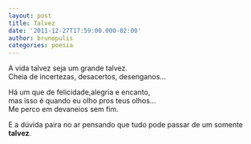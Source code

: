 ```yaml
---
layout: post
title: Talvez
date: '2011-12-27T17:59:00.000-02:00'
author: brunopulis
categories: poesia
---
```


A vida talvez seja um grande talvez.<br>
Cheia de incertezas, desacertos, desenganos...<br>

Há um que de felicidade,alegria e encanto,<br>
mas isso é quando eu olho pros teus olhos...<br>
Me perco em devaneios sem fim.<br>

E a dúvida paira no ar pensando que tudo pode passar de um somente **talvez**.
